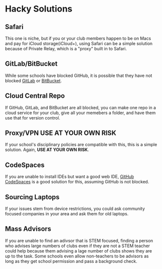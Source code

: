 # Hacky Solutions
## Safari
This one is niche, but if you or your club members happen to be on Macs and pay for iCloud storage(iCloud+), using Safari can be a simple solution because of Private Relay, which is a "proxy" built in to Safari.

## GitLab/BitBucket
While some schools have blocked GitHub, it is possible that they have not blocked [GitLab](https://gitlab.com/) or [BitBucket](https://bitbucket.org/).

## Cloud Central Repo
If GitHub, GitLab, and BitBucket are all blocked, you can make one repo in a cloud service for your club, give all your memebers a folder, and have them use that for version control.

## Proxy/VPN **USE AT YOUR OWN RISK**
If your school's disciplinary policies are compatible with this, this is a simple solution. Again, **USE AT YOUR OWN RISK**.

## CodeSpaces
If you are unable to install IDEs but want a good web IDE, [GitHub CodeSpaces](https://github.com/features/codespaces) is a good solution for this, assuming GitHub is not blocked.

## Sourcing Laptops
If your issues stem from device restrictions, you could ask community focused companies in your area and ask them for old laptops. 

## Mass Advisors
If you are unable to find an adivsor that is STEM focused, finding a person who advises large numbers of clubs even if they are not a STEM teacher could help because them advising a lage number of clubs shows they are up to the task.
Some schools even allow non-teachers to be advisors as long as they get school permission and pass a background check.
